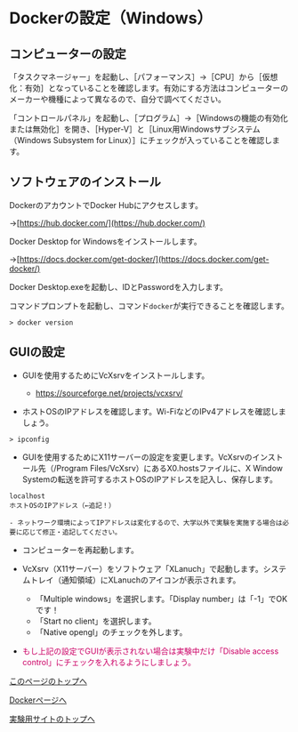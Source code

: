 # Dockerの設定（Windows）

## コンピューターの設定
「タスクマネージャー」を起動し、［パフォーマンス］→［CPU］から［仮想化：有効］となっていることを確認します。有効にする方法はコンピューターのメーカーや機種によって異なるので、自分で調べてください。

「コントロールパネル」を起動し、［プログラム］→［Windowsの機能の有効化または無効化］を開き、［Hyper-V］と［Linux用Windowsサブシステム（Windows Subsystem for Linux）］にチェックが入っていることを確認します。

## ソフトウェアのインストール
DockerのアカウントでDocker Hubにアクセスします。

→[https://hub.docker.com/](https://hub.docker.com/)

Docker Desktop for Windowsをインストールします。

→[https://docs.docker.com/get-docker/](https://docs.docker.com/get-docker/)

Docker Desktop.exeを起動し、IDとPasswordを入力します。

コマンドプロンプトを起動し、コマンド`docker`が実行できることを確認します。
```
> docker version
```

## GUIの設定
- GUIを使用するためにVcXsrvをインストールします。
    - https://sourceforge.net/projects/vcxsrv/

- ホストOSのIPアドレスを確認します。Wi-FiなどのIPv4アドレスを確認しましょう。
```
> ipconfig
```

- GUIを使用するためにX11サーバーの設定を変更します。VcXsrvのインストール先（/Program Files/VcXsrv）にあるX0.hostsファイルに、X Window Systemの転送を許可するホストOSのIPアドレスを記入し、保存します。
```
localhost
ホストOSのIPアドレス（←追記！）
```
    - ネットワーク環境によってIPアドレスは変化するので、大学以外で実験を実施する場合は必要に応じて修正・追記してください。

- コンピューターを再起動します。

- VcXsrv（X11サーバー）をソフトウェア「XLanuch」で起動します。システムトレイ（通知領域）にXLanuchのアイコンが表示されます。
    - 「Multiple windows」を選択します。「Display number」は「-1」でOKです！
    - 「Start no client」を選択します。
    - 「Native opengl」のチェックを外します。

- <span style="color: #CC0066;">もし上記の設定でGUIが表示されない場合は実験中だけ「Disable access control」にチェックを入れるようにしましょう。</span>

[このページのトップへ](#)

[Dockerページへ](https://stl-apu.github.io/laboratory_experiments/docker)

[実験用サイトのトップへ](https://stl-apu.github.io/laboratory_experiments/)

